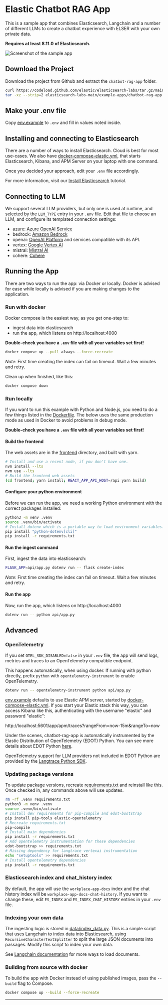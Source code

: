 # Elastic Chatbot RAG App

This is a sample app that combines Elasticsearch, Langchain and a number of different LLMs to create a chatbot experience with ELSER with your own private data.

**Requires at least 8.11.0 of Elasticsearch.**

![Screenshot of the sample app](./app-demo.gif)

## Download the Project

Download the project from Github and extract the `chatbot-rag-app` folder.

```bash
curl https://codeload.github.com/elastic/elasticsearch-labs/tar.gz/main | \
tar -xz --strip=2 elasticsearch-labs-main/example-apps/chatbot-rag-app
```

## Make your .env file

Copy [env.example](env.example) to `.env` and fill in values noted inside.

## Installing and connecting to Elasticsearch

There are a number of ways to install Elasticsearch. Cloud is best for most
use-cases. We also have [docker-compose-elastic.yml](../../docker), that starts
Elasticsearch, Kibana, and APM Server on your laptop with one command.

Once you decided your approach, edit your `.env` file accordingly.

For more information, visit our [Install Elasticsearch][install-es] tutorial.

## Connecting to LLM

We support several LLM providers, but only one is used at runtime, and selected
by the `LLM_TYPE` entry in your `.env` file. Edit that file to choose an LLM,
and configure its templated connection settings:

* azure: [Azure OpenAI Service](https://learn.microsoft.com/en-us/azure/ai-services/openai/)
* bedrock: [Amazon Bedrock](https://docs.aws.amazon.com/bedrock/)
* openai: [OpenAI Platform](https://platform.openai.com/docs/overview) and
  services compatible with its API.
* vertex: [Google Vertex AI](https://cloud.google.com/vertex-ai/docs)
* mistral: [Mistral AI](https://docs.mistral.ai/)
* cohere: [Cohere](https://docs.cohere.com/)

## Running the App

There are two ways to run the app: via Docker or locally. Docker is advised for
ease while locally is advised if you are making changes to the application.

### Run with docker

Docker compose is the easiest way, as you get one-step to:
* ingest data into elasticsearch
* run the app, which listens on http://localhost:4000

**Double-check you have a `.env` file with all your variables set first!**

```bash
docker compose up --pull always --force-recreate
```

*Note*: First time creating the index can fail on timeout. Wait a few minutes
and retry.

Clean up when finished, like this:

```bash
docker compose down
```

### Run locally

If you want to run this example with Python and Node.js, you need to do a few
things listed in the [Dockerfile](Dockerfile). The below uses the same
production mode as used in Docker to avoid problems in debug mode.

**Double-check you have a `.env` file with all your variables set first!**

#### Build the frontend

The web assets are in the [frontend](frontend) directory, and built with yarn.

```bash
# Install and use a recent node, if you don't have one.
nvm install --lts
nvm use --lts
# Build the frontend web assets
(cd frontend; yarn install; REACT_APP_API_HOST=/api yarn build)
```

#### Configure your python environment

Before we can run the app, we need a working Python environment with the
correct packages installed:

```bash
python3 -m venv .venv
source .venv/bin/activate
# Install dotenv which is a portable way to load environment variables.
pip install "python-dotenv[cli]"
pip install -r requirements.txt
```

#### Run the ingest command

First, ingest the data into elasticsearch:
```bash
FLASK_APP=api/app.py dotenv run -- flask create-index
```

*Note*: First time creating the index can fail on timeout. Wait a few minutes
and retry.

#### Run the app

Now, run the app, which listens on http://localhost:4000
```bash
dotenv run -- python api/app.py
```

## Advanced

### OpenTelemetry

If you set `OTEL_SDK_DISABLED=false` in your `.env` file, the app will send
logs, metrics and traces to an OpenTelemetry compatible endpoint.

This happens automatically, when using docker. If running with python directly,
prefix `python` with `opentelemetry-instrument` to enable OpenTelemetry.

```bash
dotenv run -- opentelemetry-instrument python api/app.py
```

[env.example](env.example) defaults to use Elastic APM server, started by
[docker-compose-elastic.yml](../../docker). If you start your Elastic stack
this way, you can access Kibana like this, authenticating with the username
"elastic" and password "elastic":

http://localhost:5601/app/apm/traces?rangeFrom=now-15m&rangeTo=now

Under the scenes, chatbot-rag-app is automatically instrumented by the Elastic
Distribution of OpenTelemetry (EDOT) Python. You can see more details about
EDOT Python [here](https://github.com/elastic/elastic-otel-python).

OpenTelemetry support for LLM providers not included in EDOT Python are provided
by the [Langtrace Python SDK](https://docs.langtrace.ai/sdk/python_sdk).

### Updating package versions

To update package versions, recreate [requirements.txt](requirements.txt) and
reinstall like this. Once checked in, any commands above will use updates.

```bash
rm -rf .venv requirements.txt
python3 -m venv .venv
source .venv/bin/activate
# Install dev requirements for pip-compile and edot-bootstrap
pip install pip-tools elastic-opentelemetry
# Recreate requirements.txt
pip-compile
# Install main dependencies
pip install -r requirements.txt
# Add opentelemetry instrumentation for these dependencies
edot-bootstrap >> requirements.txt
# Missing dependency for langtrace vertexai instrumentation
echo "setuptools" >> requirements.txt
# Install opentelemetry dependencies
pip install -r requirements.txt
```

### Elasticsearch index and chat_history index

By default, the app will use the `workplace-app-docs` index and the chat
history index will be `workplace-app-docs-chat-history`. If you want to change
these, edit `ES_INDEX` and `ES_INDEX_CHAT_HISTORY` entries in your `.env` file.

### Indexing your own data

The ingesting logic is stored in [data/index_data.py](data/index_data.py). This
is a simple script that uses Langchain to index data into Elasticsearch, using
`RecursiveCharacterTextSplitter` to split the large JSON documents into
passages. Modify this script to index your own data.

See [Langchain documentation][loader-docs] for more ways to load documents.

### Building from source with docker

To build the app with Docker instead of using published images, pass the `--build`
flag to Compose.

```bash
docker compose up --build --force-recreate
```

---
[loader-docs]: https://python.langchain.com/docs/how_to/#document-loaders
[install-es]: https://www.elastic.co/search-labs/tutorials/install-elasticsearch
